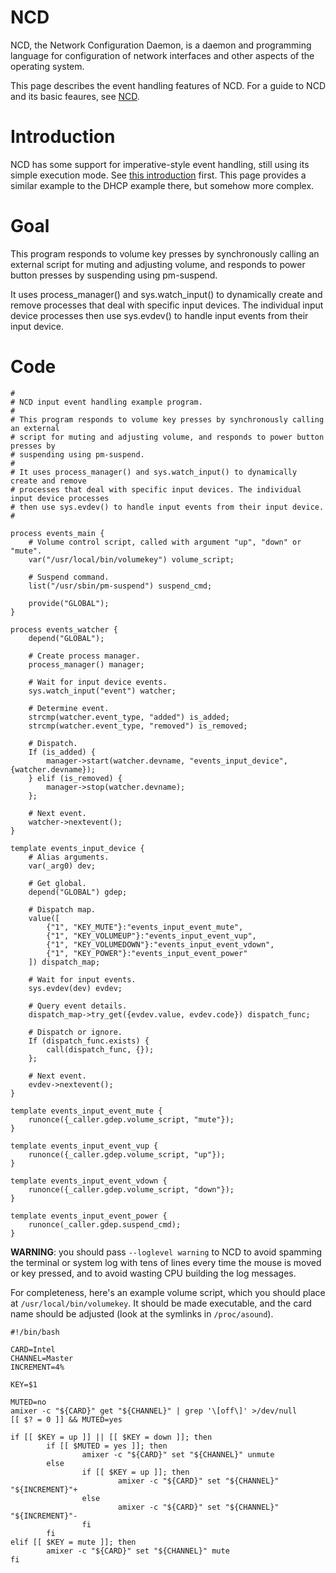 # NCD #

NCD, the Network Configuration Daemon, is a daemon and programming language for configuration of network interfaces and other aspects of the operating system.

This page describes the event handling features of NCD. For a guide to NCD and its basic feaures, see [NCD](NCD.md).

# Introduction #

NCD has some support for imperative-style event handling, still using its simple execution mode. See [this introduction](http://code.google.com/p/badvpn/wiki/NCD#Event_handling_and_imperative_style) first. This page provides a similar example to the DHCP example there, but somehow more complex.

# Goal #

This program responds to volume key presses by synchronously calling an external script for muting and adjusting volume, and responds to power button presses by suspending using pm-suspend.

It uses process\_manager() and sys.watch\_input() to dynamically create and remove processes that deal with specific input devices. The individual input device processes then use sys.evdev() to handle input events from their input device.

# Code #

```
#
# NCD input event handling example program.
#
# This program responds to volume key presses by synchronously calling an external
# script for muting and adjusting volume, and responds to power button presses by
# suspending using pm-suspend.
#
# It uses process_manager() and sys.watch_input() to dynamically create and remove
# processes that deal with specific input devices. The individual input device processes
# then use sys.evdev() to handle input events from their input device.
#

process events_main {
    # Volume control script, called with argument "up", "down" or "mute".
    var("/usr/local/bin/volumekey") volume_script;

    # Suspend command.
    list("/usr/sbin/pm-suspend") suspend_cmd;

    provide("GLOBAL");
}

process events_watcher {
    depend("GLOBAL");
  
    # Create process manager.
    process_manager() manager;

    # Wait for input device events.
    sys.watch_input("event") watcher;

    # Determine event.
    strcmp(watcher.event_type, "added") is_added;
    strcmp(watcher.event_type, "removed") is_removed;

    # Dispatch.
    If (is_added) {
        manager->start(watcher.devname, "events_input_device", {watcher.devname});
    } elif (is_removed) {
        manager->stop(watcher.devname);
    };

    # Next event.
    watcher->nextevent();
}

template events_input_device {
    # Alias arguments.
    var(_arg0) dev;

    # Get global.
    depend("GLOBAL") gdep;

    # Dispatch map.
    value([
        {"1", "KEY_MUTE"}:"events_input_event_mute",
        {"1", "KEY_VOLUMEUP"}:"events_input_event_vup",
        {"1", "KEY_VOLUMEDOWN"}:"events_input_event_vdown",
        {"1", "KEY_POWER"}:"events_input_event_power"
    ]) dispatch_map;

    # Wait for input events.
    sys.evdev(dev) evdev;

    # Query event details.
    dispatch_map->try_get({evdev.value, evdev.code}) dispatch_func;

    # Dispatch or ignore.
    If (dispatch_func.exists) {
        call(dispatch_func, {});
    };

    # Next event.
    evdev->nextevent();
}

template events_input_event_mute {
    runonce({_caller.gdep.volume_script, "mute"});
}

template events_input_event_vup {
    runonce({_caller.gdep.volume_script, "up"});
}

template events_input_event_vdown {
    runonce({_caller.gdep.volume_script, "down"});
}

template events_input_event_power {
    runonce(_caller.gdep.suspend_cmd);
}
```

**WARNING**: you should pass `--loglevel warning` to NCD to avoid spamming the terminal or system log with tens of lines every time the mouse is moved or key pressed, and to avoid wasting CPU building the log messages.

For completeness, here's an example volume script, which you should place at `/usr/local/bin/volumekey`. It should be made executable, and the card name should be adjusted (look at the symlinks in `/proc/asound`).

```
#!/bin/bash

CARD=Intel
CHANNEL=Master
INCREMENT=4%

KEY=$1

MUTED=no
amixer -c "${CARD}" get "${CHANNEL}" | grep '\[off\]' >/dev/null
[[ $? = 0 ]] && MUTED=yes

if [[ $KEY = up ]] || [[ $KEY = down ]]; then
        if [[ $MUTED = yes ]]; then
                amixer -c "${CARD}" set "${CHANNEL}" unmute
        else
                if [[ $KEY = up ]]; then
                        amixer -c "${CARD}" set "${CHANNEL}" "${INCREMENT}"+
                else
                        amixer -c "${CARD}" set "${CHANNEL}" "${INCREMENT}"-
                fi
        fi
elif [[ $KEY = mute ]]; then
        amixer -c "${CARD}" set "${CHANNEL}" mute
fi
```